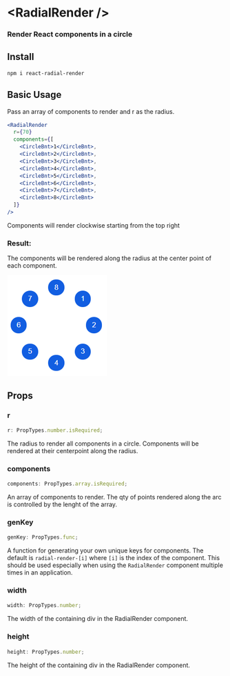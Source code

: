 # \<RadialRender />

### Render React components in a circle

## Install

```bash
npm i react-radial-render
```

## Basic Usage

Pass an array of components to render and r as the radius.

```jsx
<RadialRender
  r={70}
  components={[
    <CircleBnt>1</CircleBnt>,
    <CircleBnt>2</CircleBnt>,
    <CircleBnt>3</CircleBnt>,
    <CircleBnt>4</CircleBnt>,
    <CircleBnt>5</CircleBnt>,
    <CircleBnt>6</CircleBnt>,
    <CircleBnt>7</CircleBnt>,
    <CircleBnt>8</CircleBnt>
  ]}
/>
```

Components will render clockwise starting from the top right

### Result:

The components will be rendered along the radius at the center point of each component.

![](demo/radial-render.PNG)

## Props

### r

```javascript
r: PropTypes.number.isRequired;
```

The radius to render all components in a circle. Components will be rendered at their centerpoint along the radius.

### components

```javascript
components: PropTypes.array.isRequired;
```

An array of components to render. The qty of points rendered along the arc is controlled by the lenght of the array.

### genKey

```javascript
genKey: PropTypes.func;
```

A function for generating your own unique keys for components. The default is <code>radial-render-[i]</code> where <code>[i]</code> is the index of the component. This should be used especially when using the <code>RadialRender</code> component multiple times in an application.

### width

```javascript
width: PropTypes.number;
```

The width of the containing div in the RadialRender component.

### height

```javascript
height: PropTypes.number;
```

The height of the containing div in the RadialRender component.

